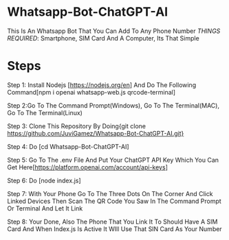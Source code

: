 # Whatsapp-Bot-ChatGPT-AI
This Is An Whatsapp Bot That You Can Add To Any Phone Number
*THINGS REQUIRED*: Smartphone, SIM Card And A Computer,
 Its That Simple
# Steps
Step 1: Install Nodejs [https://nodejs.org/en] And Do The Following Command[npm i openai whatsapp-web.js qrcode-terminal]

Step 2:Go To The Command Prompt(Windows), Go To The Terminal(MAC), Go To The Terminal(Linux)

Step 3: Clone This Repository By Doing{git clone https://github.com/JuviGamez/Whatsapp-Bot-ChatGPT-AI.git}

Step 4: Do [cd Whatsapp-Bot-ChatGPT-AI]

Step 5: Go To The .env File And Put Your ChatGPT API Key Which You Can Get Here[https://platform.openai.com/account/api-keys]

Step 6: Do [node index.js]

Step 7: With Your Phone Go To The Three Dots On The Corner And Click Linked Devices Then Scan The QR Code You Saw In The Command Prompt Or Terminal And Let It Link

Step 8: Your Done, Also The Phone That You Link It To Should Have A SIM Card And When Index.js Is Active It WIll Use That SIN Card As Your Number
